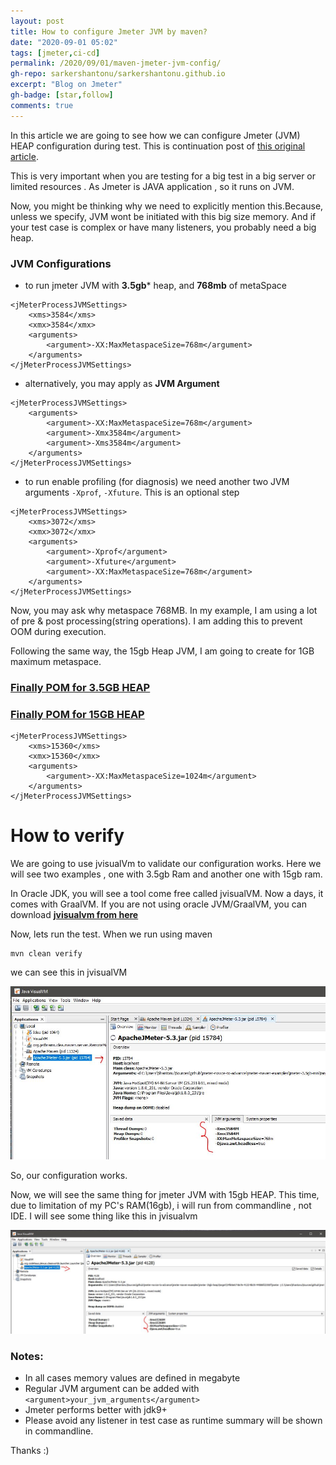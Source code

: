 ```yaml
---
layout: post
title: How to configure Jmeter JVM by maven?
date: "2020-09-01 05:02"
tags: [jmeter,ci-cd]
permalink: /2020/09/01/maven-jmeter-jvm-config/
gh-repo: sarkershantonu/sarkershantonu.github.io
excerpt: "Blog on Jmeter"
gh-badge: [star,follow]
comments: true
---
```

In this article we are going to see how we can configure Jmeter (JVM) HEAP configuration during test. This is continuation post of [this original article](https://sarkershantonu.github.io/2020/08/28/maven-jmeter/).

This is very important when you are testing for a big test in a big server or limited resources . As Jmeter is JAVA application , so it runs on JVM. 

Now, you might be thinking why we need to explicitly mention this.Because, unless we specify, JVM wont be initiated with this big size memory. And if your test case is complex or have many listeners, you probably need a big heap. 

### JVM Configurations
- to run jmeter JVM with **3.5gb*** heap, and **768mb** of metaSpace

```
<jMeterProcessJVMSettings>
    <xms>3584</xms>
    <xmx>3584</xmx>
    <arguments>
        <argument>-XX:MaxMetaspaceSize=768m</argument>
    </arguments>
</jMeterProcessJVMSettings>
```

- alternatively, you may apply as **JVM Argument** 

```
<jMeterProcessJVMSettings>
    <arguments>
        <argument>-XX:MaxMetaspaceSize=768m</argument>
        <argument>-Xmx3584m</argument>
        <argument>-Xms3584m</argument>
    </arguments>
</jMeterProcessJVMSettings>		         
```

- to run enable profiling (for diagnosis) we need another two JVM arguments ```-Xprof```, ```-Xfuture```. This is an optional step

```
<jMeterProcessJVMSettings>
	<xms>3072</xms>
	<xmx>3072</xmx>
	<arguments>
		<argument>-Xprof</argument>
		<argument>-Xfuture</argument>
		<argument>-XX:MaxMetaspaceSize=768m</argument>
	</arguments>
</jMeterProcessJVMSettings>
```

Now, you may ask why metaspace 768MB. In my example, I am using a lot of pre & post processing(string operations). I am adding this to prevent OOM during execution.  

Following the same way, the 15gb Heap JVM, I am going to create for 1GB maximum metaspace.
 
### [Finally POM for 3.5GB HEAP](https://github.com/sarkershantonu/jmeter-novice-to-advance/blob/master/jmeter-maven-examples/jmeter-3.5gb-min/pom.xml)
### [Finally POM for 15GB HEAP](https://github.com/sarkershantonu/jmeter-novice-to-advance/blob/master/jmeter-maven-examples/jmeter-15gb-heap/pom.xml)

```
<jMeterProcessJVMSettings>
    <xms>15360</xms>
    <xmx>15360</xmx>
    <arguments>
        <argument>-XX:MaxMetaspaceSize=1024m</argument>
    </arguments>
</jMeterProcessJVMSettings>
```

# How to verify 
We are going to use jvisualVm to validate our configuration works. Here we will see two examples , one with 3.5gb Ram and another one with 15gb ram.  

In Oracle JDK, you will see a tool come free called jvisualVM. Now a days, it comes with GraalVM. If you are not using oracle JVM/GraalVM, you can download [**jvisualvm from here**](https://visualvm.github.io/download.html)

Now, lets run the test. When we run using maven

``` 
mvn clean verify 

```

we can see this in jvisualVM 

![jvm-3.5gb](/images/jmeter-maven/jvm-3.5gb-heap.JPG)

So, our configuration works. 

Now, we will see the same thing for jmeter JVM with 15gb HEAP. This time, due to limitation of my PC's RAM(16gb), i will run from commandline , not IDE. I will see some thing like this in jvisualvm

![jvm-15gb](/images/jmeter-maven/jvm-15gb-heap.JPG)

### Notes: 
- In all cases memory values are defined in megabyte
- Regular JVM argument can be added with ```<argument>your_jvm_arguments</argument>```
- Jmeter performs better with jdk9+
- Please avoid any listener in test case as runtime summary will be shown in commandline. 

Thanks :) 
